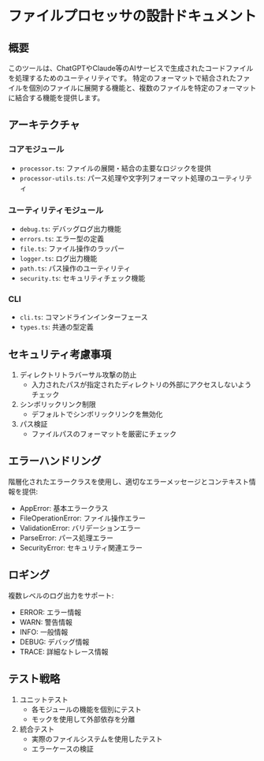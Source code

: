 # ファイルプロセッサの設計ドキュメント

## 概要
このツールは、ChatGPTやClaude等のAIサービスで生成されたコードファイルを処理するためのユーティリティです。
特定のフォーマットで結合されたファイルを個別のファイルに展開する機能と、複数のファイルを特定のフォーマットに結合する機能を提供します。

## アーキテクチャ

### コアモジュール
- `processor.ts`: ファイルの展開・結合の主要なロジックを提供
- `processor-utils.ts`: パース処理や文字列フォーマット処理のユーティリティ

### ユーティリティモジュール
- `debug.ts`: デバッグログ出力機能
- `errors.ts`: エラー型の定義
- `file.ts`: ファイル操作のラッパー
- `logger.ts`: ログ出力機能
- `path.ts`: パス操作のユーティリティ
- `security.ts`: セキュリティチェック機能

### CLI
- `cli.ts`: コマンドラインインターフェース
- `types.ts`: 共通の型定義

## セキュリティ考慮事項
1. ディレクトリトラバーサル攻撃の防止
   - 入力されたパスが指定されたディレクトリの外部にアクセスしないようチェック
2. シンボリックリンク制限
   - デフォルトでシンボリックリンクを無効化
3. パス検証
   - ファイルパスのフォーマットを厳密にチェック

## エラーハンドリング
階層化されたエラークラスを使用し、適切なエラーメッセージとコンテキスト情報を提供:
- AppError: 基本エラークラス
- FileOperationError: ファイル操作エラー
- ValidationError: バリデーションエラー
- ParseError: パース処理エラー
- SecurityError: セキュリティ関連エラー

## ロギング
複数レベルのログ出力をサポート:
- ERROR: エラー情報
- WARN: 警告情報
- INFO: 一般情報
- DEBUG: デバッグ情報
- TRACE: 詳細なトレース情報

## テスト戦略
1. ユニットテスト
   - 各モジュールの機能を個別にテスト
   - モックを使用して外部依存を分離
2. 統合テスト
   - 実際のファイルシステムを使用したテスト
   - エラーケースの検証
